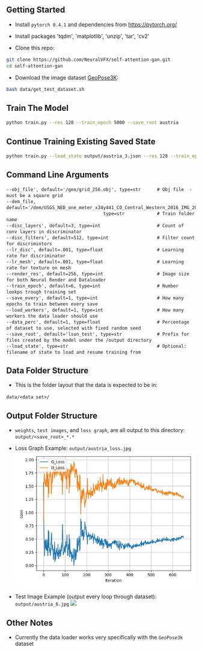 
## Getting Started
- Install `pytorch 0.4.1` and dependencies from https://pytorch.org/
- Install packages 'tqdm', 'matplotlib', 'unzip', 'tar', 'cv2'

- Clone this repo:
```bash
git clone https://github.com/NeuralVFX/self-attention-gan.git
cd self-attention-gan
```

- Download the image dataset [GeoPose3K](http://cphoto.fit.vutbr.cz/geoPose3K/):

```bash
bash data/get_test_dataset.sh
```

## Train The Model
```bash
python train.py --res 128 --train_epoch 5000 --save_root austria
```

## Continue Training Existing Saved State
```bash
python train.py --load_state output/austria_3.json --res 128 --train_epoch 5000 --save_root austria
```

## Command Line Arguments

```
--obj_file', default='/geo/grid_256.obj', type=str      # Obj file  - must be a square grid
--dem_file, default='/dem/USGS_NED_one_meter_x34y441_CO_Central_Western_2016_IMG_2018.img',
                                    type=str            # Train folder name
--disc_layers', default=3, type=int                     # Count of conv layers in discriminator
--disc_filters', default=512, type=int                  # Filter count for discrimintors
--lr_disc', default=.001, type=float                    # Learning rate for discriminator
--lr_mesh', default=.001, type=float                    # Learning rate for texture on mesh
--render_res', default=256, type=int                    # Image size for both Neural Render and Dataloader
--train_epoch', default=6, type=int                     # Number lookps trough training set
--save_every', default=1, type=int                      # How many epochs to train between every save
--load_workers', default=1, type=int                    # How many workers the data loader should use
--data_perc', default=1, type=float                     # Percentage of dataset to use, selected with fixed random seed
--save_root', default='lsun_test', type=str             # Prefix for files created by the model under the /output directory
--load_state', type=str                                 # Optional: filename of state to load and resume training from
```

## Data Folder Structure

- This is the folder layout that the data is expected to be in:

`data/<data set>/`

## Output Folder Structure

- `weights`, `test images`, and `loss graph`, are all output to this directory: `output/<save_root>_*.*`

- Loss Graph Example: `output/austria_loss.jpg`
![](output/austria_loss.jpg)

- Test Image Example (output every loop through dataset): `output/austria_6.jpg`
![](output/austria_6.jpg)

## Other Notes

- Currently the data loader works very specifically with the `GeoPose3k` dataset
